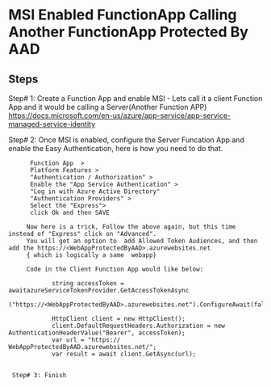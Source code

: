# MSI Enabled FunctionApp Calling Another FunctionApp Protected By AAD

<h2>Steps</h2>
    
 Step# 1: Create a Function App and enable MSI - Lets call it a client Function App and it would be calling a Server(Another Function APP)
          https://docs.microsoft.com/en-us/azure/app-service/app-service-managed-service-identity 
             
    
 Step# 2: Once MSI is enabled, configure the Server Funcation App and enable the Easy Authentication, here is how you need to do that.
 
          Function App  >  
          Platform Features >  
          "Authentication / Authorization" > 
          Enable the "App Service Authentication" >
          "Log in with Azure Active Directory"
          "Authentication Providers" > 
          Select the "Express">
          click Ok and then SAVE
          
         Now here is a trick, Follow the above again, but this time instead of "Express" click on "Advanced". 
         You will get an option to  add Allowed Token Audiences, and then add the https://<WebAppProtectedByAAD>.azurewebsites.net 
         { which is logically a same  webapp}
         
         Code in the Client Function App would like below:
         
                string accessToken = awaitazureServiceTokenProvider.GetAccessTokenAsync
                ("https://<WebAppProtectedByAAD>.azurewebsites.net").ConfigureAwait(false);
           
                HttpClient client = new HttpClient();
                client.DefaultRequestHeaders.Authorization = new AuthenticationHeaderValue("Bearer", accessToken);
                var url = "https:// WebAppProtectedByAAD.azurewebsites.net/";
                var result = await client.GetAsync(url);


     Step# 3: Finish
